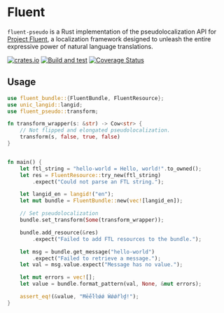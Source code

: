 # Fluent

`fluent-pseudo` is a Rust implementation of the pseudolocalization API for [Project Fluent](https://projectfluent.org/), a localization
framework designed to unleash the entire expressive power of natural language
translations.

[![crates.io](https://meritbadge.herokuapp.com/fluent-pseudo)](https://crates.io/crates/fluent-pseudo)
[![Build and test](https://github.com/projectfluent/fluent-rs/workflows/Build%20and%20test/badge.svg)](https://github.com/projectfluent/fluent-rs/actions?query=branch%3Amaster+workflow%3A%22Build+and+test%22)
[![Coverage Status](https://coveralls.io/repos/github/projectfluent/fluent-rs/badge.svg?branch=master)](https://coveralls.io/github/projectfluent/fluent-rs?branch=master)

Usage
-----

```rust
use fluent_bundle::{FluentBundle, FluentResource};
use unic_langid::langid;
use fluent_pseudo::transform;

fn transform_wrapper(s: &str) -> Cow<str> {
    // Not flipped and elongated pseudolocalization.
    transform(s, false, true, false)
}


fn main() {
    let ftl_string = "hello-world = Hello, world!".to_owned();
    let res = FluentResource::try_new(ftl_string)
        .expect("Could not parse an FTL string.");

    let langid_en = langid!("en");
    let mut bundle = FluentBundle::new(vec![langid_en]);

    // Set pseudolocalization
    bundle.set_transform(Some(transform_wrapper));

    bundle.add_resource(&res)
        .expect("Failed to add FTL resources to the bundle.");

    let msg = bundle.get_message("hello-world")
        .expect("Failed to retrieve a message.");
    let val = msg.value.expect("Message has no value.");

    let mut errors = vec![];
    let value = bundle.format_pattern(val, None, &mut errors);

    assert_eq!(&value, "Ħḗḗŀŀǿǿ Ẇǿǿřŀḓ!");
}
```

